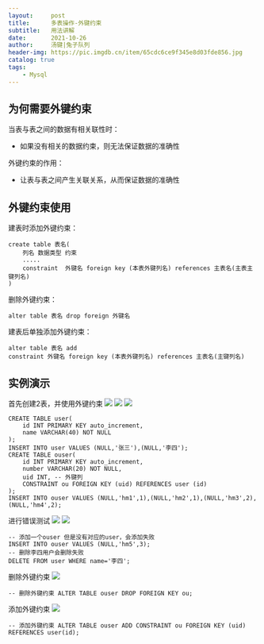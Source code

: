 ```yaml
---
layout:     post
title:      多表操作-外键约束
subtitle:   用法讲解
date:       2021-10-26
author:     汤键|兔子队列
header-img: https://pic.imgdb.cn/item/65cdc6ce9f345e8d03fde856.jpg
catalog: true
tags:
    - Mysql
---
```


## **为何需要外键约束**
当表与表之间的数据有相关联性时：
- 如果没有相关的数据约束，则无法保证数据的准确性

外键约束的作用：
- 让表与表之间产生关联关系，从而保证数据的准确性

## **外键约束使用**
建表时添加外键约束：
```mysql
create table 表名(
    列名 数据类型 约束
    .....
    constraint  外键名 foreign key (本表外键列名) references 主表名(主表主键列名)
)
```
删除外键约束：
```mysql
alter table 表名 drop foreign 外键名
```
建表后单独添加外键约束：
```mysql
alter table 表名 add
constraint 外键名 foreign key (本表外键列名) references 主表名(主键列名)
```

## **实例演示**
首先创建2表，并使用外键约束
![](https://pic.imgdb.cn/item/65cdf08b9f345e8d0379b9cb.png)
![](https://pic.imgdb.cn/item/65cdf08c9f345e8d0379bcb3.png)
![](https://pic.imgdb.cn/item/65cdf08d9f345e8d0379bd6a.png)
```mysql
CREATE TABLE user(	
	id INT PRIMARY KEY auto_increment,
	name VARCHAR(40) NOT NULL
);
INSERT INTO user VALUES (NULL,'张三'),(NULL,'李四');
CREATE TABLE ouser(	
	id INT PRIMARY KEY auto_increment,
	number VARCHAR(20) NOT NULL,
	uid INT, -- 外键列
	CONSTRAINT ou FOREIGN KEY (uid) REFERENCES user (id)
);
INSERT INTO ouser VALUES (NULL,'hm1',1),(NULL,'hm2',1),(NULL,'hm3',2),(NULL,'hm4',2);
```

进行错误测试
![](https://pic.imgdb.cn/item/65cdf08d9f345e8d0379be61.png)
![](https://pic.imgdb.cn/item/65cdf08d9f345e8d0379bf59.png)
```mysql
-- 添加一个ouser 但是没有对应的user，会添加失败
INSERT INTO ouser VALUES (NULL,'hm5',3);
-- 删除李四用户会删除失败
DELETE FROM user WHERE name='李四';
```

删除外键约束
![](https://pic.imgdb.cn/item/65cdf1049f345e8d037b2012.png)
```mysql
-- 删除外键约束 ALTER TABLE ouser DROP FOREIGN KEY ou;
```

添加外键约束
![](https://pic.imgdb.cn/item/65cdf1049f345e8d037b20fe.png)
```mysql
-- 添加外键约束 ALTER TABLE ouser ADD CONSTRAINT ou FOREIGN KEY (uid) REFERENCES user(id);
```